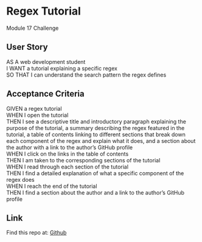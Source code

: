 # Regex Tutorial

 Module 17 Challenge

## User Story

AS A web development student<br>
I WANT a tutorial explaining a specific regex<br>
SO THAT I can understand the search pattern the regex defines

## Acceptance Criteria

GIVEN a regex tutorial<br>
WHEN I open the tutorial<br>
THEN I see a descriptive title and introductory paragraph explaining the purpose of the tutorial, a summary describing the regex featured in the tutorial, a table of contents linking to different sections that break down each component of the regex and explain what it does, and a section about the author with a link to the author’s GitHub profile<br>
WHEN I click on the links in the table of contents<br>
THEN I am taken to the corresponding sections of the tutorial<br>
WHEN I read through each section of the tutorial<br>
THEN I find a detailed explanation of what a specific component of the regex does<br>
WHEN I reach the end of the tutorial<br>
THEN I find a section about the author and a link to the author’s GitHub profile

## Link

Find this repo at: [Github](https://github.com/katepatch/Regex-Tutorial)